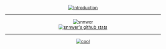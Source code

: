 
<span align="center">

  [![Introduction](https://readme-typing-svg.herokuapp.com?font=Gotham&duration=2000&color=D4D4D4&center=true&vCenter=true&lines=snnwer;I+make+UIs;I+make+random+scripts)]([https://git.io/typing-svg](https://v3rmillion.net/member.php?action=profile&uid=945098))

  -------

  [![snnwer](https://github-readme-stats.vercel.app/api/top-langs/?username=snnwer&layout=compact&theme=dark&hide_border=true)](https://github.com/snnwer/)
  <br>
  [![snnwer's github stats](https://github-readme-stats.vercel.app/api?username=snnwer&show_icons=true&include_all_commits=true&theme=dark&hide_border=true)](https://github.com/snnwer/)

  ---

  [![cool](https://lanyard.cnrad.dev/api/651038299686830120theme=dark&bg=151515&animated=false&borderRadius=1px)](https://discord.com/users/651038299686830120)

</span>
